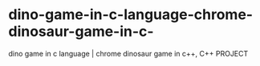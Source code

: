# dino-game-in-c-language-chrome-dinosaur-game-in-c-
dino game in c language | chrome dinosaur game in c++, C++ PROJECT
